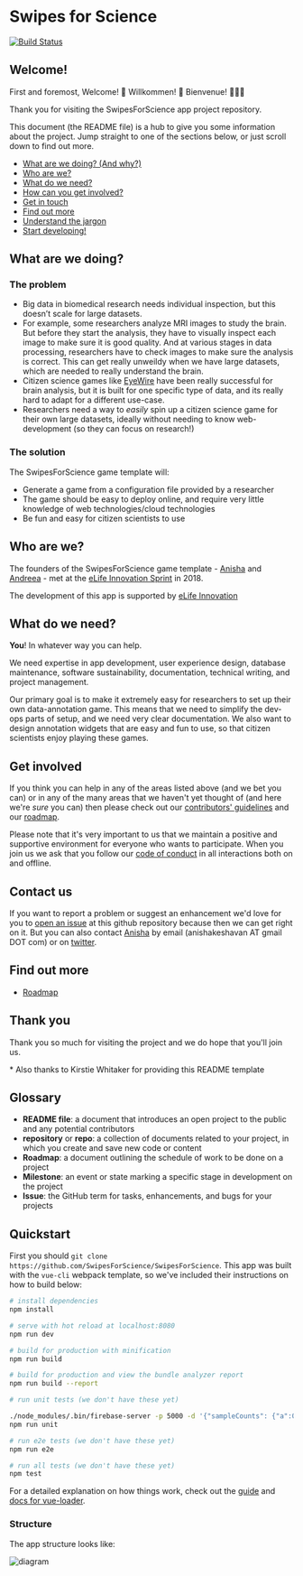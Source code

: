 # Swipes for Science
[![Build Status](https://travis-ci.org/SwipesForScience/SwipesForScience.svg?branch=master)](https://travis-ci.org/SwipesForScience/SwipesForScience)
## Welcome!

First and foremost, Welcome! :tada: Willkommen! :confetti_ball: Bienvenue! :balloon::balloon::balloon:

Thank you for visiting the SwipesForScience app project repository.

This document (the README file) is a hub to give you some information about the project. Jump straight to one of the sections below, or just scroll down to find out more.

* [What are we doing? (And why?)](#what-are-we-doing)
* [Who are we?](#who-are-we)
* [What do we need?](#what-do-we-need)
* [How can you get involved?](#get-involved)
* [Get in touch](#contact-us)
* [Find out more](#find-out-more)
* [Understand the jargon](#glossary)
* [Start developing!](#quickstart)

## What are we doing?

### The problem

* Big data in biomedical research needs individual inspection, but this doesn’t scale for large datasets.
* For example, some researchers analyze MRI images to study the brain. But before they start the analysis, they have to visually inspect each image to make sure it is good quality. And at various stages in data processing, researchers have to check images to make sure the analysis is correct. This can get really unweildy when we have large datasets, which are needed to really understand the brain. 
* Citizen science games like [EyeWire](eyewire.org) have been really successful for brain analysis, but it is built for one specific type of data, and its really hard to adapt for a different use-case.
* Researchers need a way to *easily* spin up a citizen science game for their own large datasets, ideally without needing to know web-development (so they can focus on research!)

### The solution

The SwipesForScience game template will:

* Generate a game from a configuration file provided by a researcher
* The game should be easy to deploy online, and require very little knowledge of web technologies/cloud technologies
* Be fun and easy for citizen scientists to use

## Who are we?

The founders of the SwipesForScience game template - [Anisha](https://anisha.pizza) and [Andreea]() - met at the [eLife Innovation Sprint]() in 2018.

The development of this app is supported by [eLife Innovation]()


## What do we need?

**You**! In whatever way you can help.

We need expertise in app development, user experience design, database maintenance, software sustainability, documentation,  technical writing, and project management.

Our primary goal is to make it extremely easy for researchers to set up their own data-annotation game. This means that we need to simplify the dev-ops parts of setup, and we need very clear documentation. We also want to design annotation widgets that are easy and fun to use, so that citizen scientists enjoy playing these games. 

## Get involved

If you think you can help in any of the areas listed above (and we bet you can) or in any of the many areas that we haven't yet thought of (and here we're *sure* you can) then please check out our [contributors' guidelines](CONTRIBUTING.md) and our [roadmap](../../issues/16). 

Please note that it's very important to us that we maintain a positive and supportive environment for everyone who wants to participate. When you join us we ask that you follow our [code of conduct](CODE_OF_CONDUCT.md) in all interactions both on and offline.


## Contact us

If you want to report a problem or suggest an enhancement we'd love for you to [open an issue](../../issues) at this github repository because then we can get right on it. But you can also contact [Anisha](https://anisha.pizza) by email (anishakeshavan AT gmail DOT com) or on [twitter](https://twitter.com/akeshavan_).


## Find out more

* [Roadmap](../../issues/16)

## Thank you

Thank you so much  for visiting the project and we do hope that you'll join us.

&ast; Also thanks to Kirstie Whitaker for providing this README template

## Glossary

* **README file**: a document that introduces an open project to the public and any potential contributors
* **repository** or **repo**: a collection of documents related to your project, in which you create and save new code or content
* **Roadmap**: a document outlining the schedule of work to be done on a project
* **Milestone**: an event or state marking a specific stage in development on the project
* **Issue**: the GitHub term for tasks, enhancements, and bugs for your projects


## Quickstart

First you should `git clone https://github.com/SwipesForScience/SwipesForScience`. This app was built with the `vue-cli` webpack template, so we've included their instructions on how to build below:

``` bash
# install dependencies
npm install

# serve with hot reload at localhost:8080
npm run dev

# build for production with minification
npm run build

# build for production and view the bundle analyzer report
npm run build --report

# run unit tests (we don't have these yet)

./node_modules/.bin/firebase-server -p 5000 -d '{"sampleCounts": {"a":0, "b":0, "c":0}}' &
npm run unit

# run e2e tests (we don't have these yet)
npm run e2e

# run all tests (we don't have these yet)
npm test
```

For a detailed explanation on how things work, check out the [guide](http://vuejs-templates.github.io/webpack/) and [docs for vue-loader](http://vuejs.github.io/vue-loader).

### Structure

The app structure looks like:

![diagram](https://raw.githubusercontent.com/SwipesForScience/SwipesForScience/master/src/assets/swipesforscience_architecture.svg?sanitize=true)


